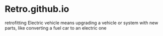 # Retro.github.io
retrofitting Electric vehicle means upgrading a vehicle or system with new parts, like converting a fuel car to an electric one

